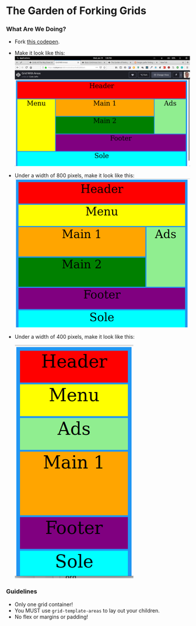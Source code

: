 # The Garden of Forking Grids

### What Are We Doing?

* Fork [this codepen](https://codepen.io/abbreviatedman/pen/JQbrdm?editors=1100).
* Make it look like this: ![desktop layout](./desktop.png)
* Under a width of 800 pixels, make it look like this: ![tablet layout](./tablet.png)
* Under a width of 400 pixels, make it look like this:

    ![mobile layout](./mobile.png)


### Guidelines

* Only one grid container!
* You MUST use `grid-template-areas` to lay out your children.
* No flex or margins or padding!